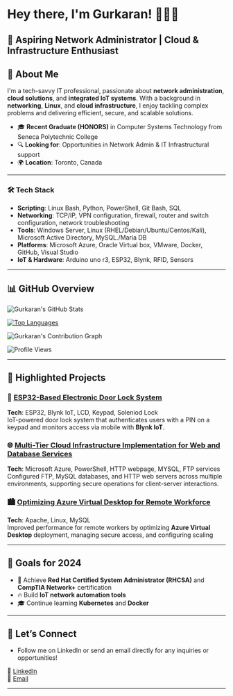 # Hey there, I'm Gurkaran! 👨‍💻✨

## 🚀 Aspiring Network Administrator | Cloud & Infrastructure Enthusiast

## 💼 **About Me**

I'm a tech-savvy IT professional, passionate about **network administration**, **cloud solutions**, and **integrated IoT systems**. With a background in **networking**, **Linux**, and **cloud infrastructure**, I enjoy tackling complex problems and delivering efficient, secure, and scalable solutions.
 
- 🎓 **Recent Graduate (HONORS)** in Computer Systems Technology from Seneca Polytechnic College
- 🔍 **Looking for**: Opportunities in Network Admin & IT Infrastructural support
- 🌍 **Location**: Toronto, Canada

---

### 🛠 **Tech Stack**

- **Scripting**: Linux Bash, Python, PowerShell, Git Bash, SQL
- **Networking**: TCP/IP, VPN configuration, firewall, router and switch configuration, network troubleshooting
- **Tools**: Windows Server, Linux (RHEL/Debian/Ubuntu/Centos/Kali), Microsoft Active Directory, MySQL./Maria DB
- **Platforms**: Microsoft Azure, Oracle Virtual box, VMware, Docker, GitHub, Visual Studio
- **IoT & Hardware**: Arduino uno r3, ESP32, Blynk, RFID, Sensors

---

## 📊 **GitHub Overview**

![Gurkaran's GitHub Stats](https://github-readme-stats.vercel.app/api?username=gurkaran-singh1&show_icons=true&theme=tokyonight)
  
[![Top Languages](https://github-readme-stats.vercel.app/api/top-langs/?username=gurkaran-singh1&layout=compact&theme=radical)](https://github.com/gurkaran-singh1/github-readme-stats)

![Gurkaran's Contribution Graph](https://activity-graph.herokuapp.com/graph?username=gurkaran-singh1&theme=github)

![Profile Views](https://komarev.com/ghpvc/?username=gurkaran-singh1&color=blueviolet&style=flat-square)

---

## 🚧 **Highlighted Projects**

### 🔑 [ESP32-Based Electronic Door Lock System](https://github.com/your-project-link)
**Tech**: ESP32, Blynk IoT, LCD, Keypad, Soleniod Lock  
IoT-powered door lock system that authenticates users with a PIN on a keypad and monitors access via mobile with **Blynk IoT**.

### 🌐 [Multi-Tier Cloud Infrastructure Implementation for Web and Database Services](https://github.com/your-project-link)
**Tech**: Microsoft Azure, PowerShell, HTTP webpage, MYSQL, FTP services 
Configured FTP, MySQL databases, and HTTP web servers across multiple environments, supporting secure operations for client-server interactions.

### 🏙 [Optimizing Azure Virtual Desktop for Remote Workforce](https://github.com/your-project-link)
**Tech**: Apache, Linux, MySQL  
Improved performance for remote workers by optimizing **Azure Virtual Desktop** deployment, managing secure access, and configuring scaling

---

## 🎯 **Goals for 2024**
- 🚀 Achieve **Red Hat Certified System Administrator (RHCSA)** and **CompTIA Network+** certification
- 🔥 Build **IoT network automation tools**
- 🎓 Continue learning **Kubernetes** and **Docker**

---

## 🤝 **Let’s Connect**

- Follow me on LinkedIn or send an email directly for any inquiries or opportunities!
  
💼 [LinkedIn](https://www.linkedin.com/in/gurkaran-singh-081898327)  
📧 [Email](mailto:sgurkaran2813@gmail.com)  

---

